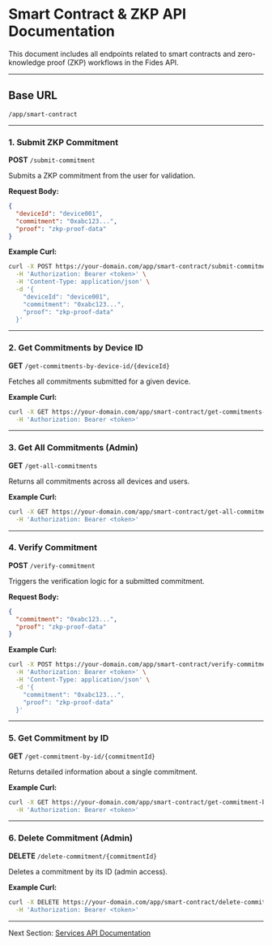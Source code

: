 # Smart Contract & ZKP API Documentation

This document includes all endpoints related to smart contracts and zero-knowledge proof (ZKP) workflows in the Fides API.

---

## Base URL

```
/app/smart-contract
```

---

### 1. Submit ZKP Commitment

**POST** `/submit-commitment`

Submits a ZKP commitment from the user for validation.

**Request Body:**

```json
{
  "deviceId": "device001",
  "commitment": "0xabc123...",
  "proof": "zkp-proof-data"
}
```

**Example Curl:**

```bash
curl -X POST https://your-domain.com/app/smart-contract/submit-commitment \
  -H 'Authorization: Bearer <token>' \
  -H 'Content-Type: application/json' \
  -d '{
    "deviceId": "device001",
    "commitment": "0xabc123...",
    "proof": "zkp-proof-data"
  }'
```

---

### 2. Get Commitments by Device ID

**GET** `/get-commitments-by-device-id/{deviceId}`

Fetches all commitments submitted for a given device.

**Example Curl:**

```bash
curl -X GET https://your-domain.com/app/smart-contract/get-commitments-by-device-id/device001 \
  -H 'Authorization: Bearer <token>'
```

---

### 3. Get All Commitments (Admin)

**GET** `/get-all-commitments`

Returns all commitments across all devices and users.

**Example Curl:**

```bash
curl -X GET https://your-domain.com/app/smart-contract/get-all-commitments \
  -H 'Authorization: Bearer <token>'
```

---

### 4. Verify Commitment

**POST** `/verify-commitment`

Triggers the verification logic for a submitted commitment.

**Request Body:**

```json
{
  "commitment": "0xabc123...",
  "proof": "zkp-proof-data"
}
```

**Example Curl:**

```bash
curl -X POST https://your-domain.com/app/smart-contract/verify-commitment \
  -H 'Authorization: Bearer <token>' \
  -H 'Content-Type: application/json' \
  -d '{
    "commitment": "0xabc123...",
    "proof": "zkp-proof-data"
  }'
```

---

### 5. Get Commitment by ID

**GET** `/get-commitment-by-id/{commitmentId}`

Returns detailed information about a single commitment.

**Example Curl:**

```bash
curl -X GET https://your-domain.com/app/smart-contract/get-commitment-by-id/abc123 \
  -H 'Authorization: Bearer <token>'
```

---

### 6. Delete Commitment (Admin)

**DELETE** `/delete-commitment/{commitmentId}`

Deletes a commitment by its ID (admin access).

**Example Curl:**

```bash
curl -X DELETE https://your-domain.com/app/smart-contract/delete-commitment/abc123 \
  -H 'Authorization: Bearer <token>'
```

---

Next Section: [Services API Documentation](services.md)
